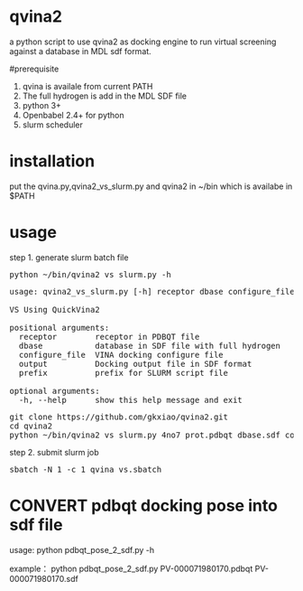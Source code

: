 # qvina2
a python script to use qvina2 as docking engine to run virtual screening against a database in MDL sdf format.

#prerequisite
1. qvina is availale from current PATH
2. The full hydrogen is add in the MDL SDF file
3. python 3+
4. Openbabel 2.4+ for python
5. slurm scheduler

# installation
put the qvina.py,qvina2_vs_slurm.py and qvina2 in ~/bin which is availabe in $PATH

# usage
step 1. generate slurm batch file
<pre line="1" lang="shell">
python ~/bin/qvina2_vs_slurm.py -h
</pre>
<pre line="1" lang="shell">
usage: qvina2_vs_slurm.py [-h] receptor dbase configure_file output prefix

VS Using QuickVina2

positional arguments:
  receptor        receptor in PDBQT file
  dbase           database in SDF file with full hydrogen
  configure_file  VINA docking configure file
  output          Docking output file in SDF format
  prefix          prefix for SLURM script file

optional arguments:
  -h, --help      show this help message and exit
</pre>  

<pre line="1" lang="shell">
git clone https://github.com/gkxiao/qvina2.git
cd qvina2
python ~/bin/qvina2_vs_slurm.py 4no7_prot.pdbqt dbase.sdf config.txt qvina_vs
</pre>

step 2. submit slurm job
<pre line="1" lang="shell">
sbatch -N 1 -c 1 qvina_vs.sbatch
</pre>

# CONVERT pdbqt docking pose into sdf file
usage: 
python pdbqt_pose_2_sdf.py  -h 

example：
python pdbqt_pose_2_sdf.py  PV-000071980170.pdbqt  PV-000071980170.sdf


